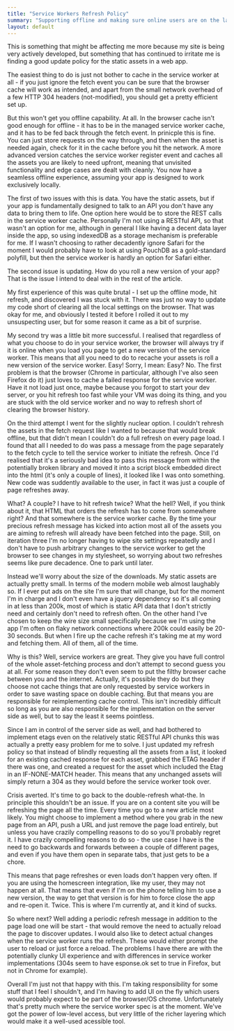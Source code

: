 ```yaml
---
title: "Service Workers Refresh Policy"
summary: "Supporting offline and making sure online users are on the latest version is hard."
layout: default
---
```


This is something that might be affecting me more because my site is being very actively developed, but something that has continued to irritate me is finding a good update policy for the static assets in a web app.

The easiest thing to do is just not bother to cache in the service worker at all - if you just ignore the fetch event you can be sure that the browser cache will work as intended, and apart from the small network overhead of a few HTTP 304 headers (not-modified), you should get a pretty efficient set up.

But this won't get you offline capability. At all. In the browser cache isn't good enough for offline - it has to be in the managed service worker cache, and it has to be fed back through the fetch event. In prinicple this is fine. You can just store requests on the way through, and then when the asset is needed again, check for it in the cache before you hit the network. A more advanced version catches the service worker register event and caches all the assets you are likely to need upfront, meaning that unvisited functionality and edge cases are dealt with cleanly. You now have a seamless offline experience, assuming your app is designed to work exclusively locally.

The first of two issues with this is data. You have the static assets, but if your app is fundamentally designed to talk to an API you don't have any data to bring them to life. One option here would be to store the REST calls in the service worker cache. Personally I'm not using a RESTful API, so that wasn't an option for me, although in general I like having a decent data layer inside the app, so using indexedDB as a storage mechanism is preferable for me. If I wasn't choosing to rather decadently ignore Safari for the moment I would probably have to look at using PouchDB as a gold-standard polyfill, but then the service worker is hardly an option for Safari either.

The second issue is updating. How do you roll a new version of your app? That is the issue I intend to deal with in the rest of the article.

My first experience of this was quite brutal - I set up the offline mode, hit refresh, and discovered I was stuck with it. There was just no way to update my code short of clearing all the local settings on the browser. That was okay for me, and obviously I tested it before I rolled it out to my unsuspecting user, but for some reason it came as a bit of surprise.

My second try was a little bit more successful. I realised that regardless of what you choose to do in your service worker, the browser will always try if it is online when you load you page to get a new version of the service worker. This means that all you need to do to recache your assets is roll a new version of the service worker. Easy! Sorry, I mean: Easy? No. The first problem is that the browser (Chrome in particular, although I've also seen Firefox do it) just loves to cache a failed response for the service worker. Have it not load just once, maybe because you forgot to start your dev server, or you hit refresh too fast while your VM was doing its thing, and you are stuck with the old service worker and no way to refresh short of clearing the browser history.

On the third attempt I went for the slightly nuclear option. I couldn't rehresh the assets in the fetch request like I wanted to because that would break offline, but that didn't mean I couldn't do a full refresh on every page load. I found that all I needed to do was pass a message from the page separately to the fetch cycle to tell the service worker to initiate the refresh. Once I'd realised that it's a seriously bad idea to pass this message from within the potentially broken library and moved it into a script block embedded direct into the html (it's only a couple of lines), it looked like I was onto something. New code was suddently available to the user, in fact it was just a couple of page refreshes away.

What? A couple? I have to hit refresh twice? What the hell? Well, if you think about it, that HTML that orders the refresh has to come from somewhere right? And that somewhere is the service worker cache. By the time your precious refresh message has kicked into action most all of the assets you are aiming to refresh will already have been fetched into the page. Still, on iteration three I'm no longer having to wipe site settings repeatedly and I don't have to push arbitrary changes to the service worker to get the browser to see changes in my stylesheet, so worrying about two refreshes seems like pure decadence. One to park until later.

Instead we'll worry about the size of the downloads. My static assets are actually pretty small. In terms of the modern mobile web almost laughably so. If I ever put ads on the site I'm sure that will change, but for the moment I'm in charge and I don't even have a jquery dependency so it's all coming in at less than 200k, most of which is static API data that I don't strictly need and certainly don't need to refresh often. On the other hand I've chosen to keep the wire size small specifically because we I'm using the app I'm often on flaky network connections where 200k could easily be 20-30 seconds. But when I fire up the cache refresh it's taking me at my word and fetching them. All of them, all of the time. 

Why is this? Well, service workers are great. They give you have full control of the whole asset-fetching process and don't attempt to second guess you at all. For some reason they don't even seem to put the filthy browser cache between you and the internet. Actually, it's possible they do but they choose not cache things that are only requested by service workers in order to save wasting space on double caching. But that means you are responsible for reimplementing cache control. This isn't incredibly difficult so long as you are also responsible for the implementation on the server side as well, but to say the least it seems pointless.

Since I am in control of the server side as well, and had bothered to implement etags even on the relatively static RESTful API chunks this was actually a pretty easy problem for me to solve. I just updated my refresh policy so that instead of blindly requesting all the assets from a list, it looked for an existing cached response for each asset, grabbed the ETAG header if there was one, and created a request for the asset which included the Etag in an IF-NONE-MATCH header. This means that any unchanged assets will simply return a 304 as they would before the service worker took over. 

Crisis averted. It's time to go back to the double-refresh what-the. In principle this shouldn't be an issue. If you are on a content site you will be refreshing the page all the time. Every time you go to a new article most likely. You might choose to implement a method where you grab in the new page from an API, push a URL and just remove the page load entirely, but unless you have crazily compelling reasons to do so you'll probably regret it. I have crazily compelling reasons to do so - the use case I have is the need to go backwards and forwards between a couple of different pages, and even if you have them open in separate tabs, that just gets to be a chore. 

This means that page refreshes or even loads don't happen very often. If you are using the homescreen integration, like my user, they may not happen at all. That means that even if I'm on the phone telling him to use a new version, the way to get that version is for him to force close the app and re-open it. Twice. This is where I'm currently at, and it kind of sucks.

So where next? Well adding a periodic refresh message in addition to the page load one will be start - that would remove the need to actually reload the page to discover updates. I would also like to detect actual changes when the service worker runs the refresh. These would either prompt the user to reload or just force a reload. The problems I have there are with the potentially clunky UI experience and with differences in service worker implementations (304s seem to have esponse.ok set to true in Firefox, but not in Chrome for example).

Overall I'm just not that happy with this. I'm taking responsibility for some stuff that I feel I shouldn't, and I'm having to add UI on the fly which users would probably expect to be part of the browser/OS chrome. Unfortunately that's pretty much where the service worker spec is at the moment. We've got the power of low-level access, but very little of the richer layering which would make it a well-used acessible tool.